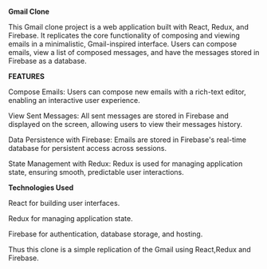 **Gmail Clone**

This Gmail clone project is a web application built with React, Redux, and Firebase. 
It replicates the core functionality of composing and viewing emails in a minimalistic, Gmail-inspired interface. Users can compose emails, view a list of composed messages, and have the messages stored in Firebase as a database.

**FEATURES**

Compose Emails: Users can compose new emails with a rich-text editor, enabling an interactive user experience.

View Sent Messages: All sent messages are stored in Firebase and displayed on the screen, allowing users to view their messages history.

Data Persistence with Firebase: Emails are stored in Firebase's real-time database for persistent access across sessions.

State Management with Redux: Redux is used for managing application state, ensuring smooth, predictable user interactions.

**Technologies Used**

React for building user interfaces.

Redux for managing application state.

Firebase for authentication, database storage, and hosting.

Thus this clone is a simple replication of the Gmail using React,Redux and Firebase.
